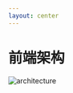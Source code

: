 ```yaml
---
layout: center
---
```


<h1 class="font-300 text-center">前端架构</h1>

<img src="/media/diagrams/architecture-fe.jpg" alt="architecture" class="light-image w-150 mx-auto">

<!-- <img src="/media/diagrams/architecture-white.png" alt="Arquitetura" class="dark-image"> -->

<!-- <arrow v-click="1" x1="450" y1="500" x2="350" y2="380" class="text-beapt" width="3" arrowSize="1" /> -->
